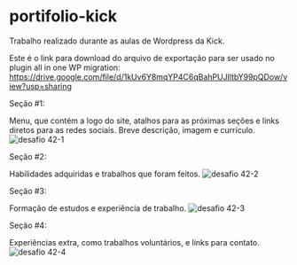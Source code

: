 # portifolio-kick
Trabalho realizado durante as aulas de Wordpress da Kick.

Este é o link para download do arquivo de exportação para ser usado no plugin all in one WP migration:
https://drive.google.com/file/d/1kUv6Y8mqYP4C6qBahPUJIltbY99pQDow/view?usp=sharing

Seção #1:

Menu, que contém a logo do site, atalhos para as próximas seções e links diretos para as redes sociais.
Breve descrição, imagem e currículo.
![desafio 42-1](https://user-images.githubusercontent.com/89804631/146262543-2ed8573d-fc66-44d8-8a5f-bd92b03bbe6b.png)

Seção #2:

Habilidades adquiridas e trabalhos que foram feitos.
![desafio 42-2](https://user-images.githubusercontent.com/89804631/146262930-bf080a58-47c0-403c-a94d-bb795fedf033.png)

Seção #3:

Formação de estudos e experiência de trabalho.
![desafio 42-3](https://user-images.githubusercontent.com/89804631/146263070-6a4e1da5-b56f-4a6d-865d-03f2a3aad594.png)

Seção #4:

Experiências extra, como trabalhos voluntários, e links para contato.
![desafio 42-4](https://user-images.githubusercontent.com/89804631/146263225-b8de7e96-b7a3-4874-aee2-363f638980ef.png)
